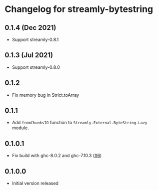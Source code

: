 # Changelog for streamly-bytestring

## 0.1.4 (Dec 2021)

* Support streamly-0.8.1

## 0.1.3 (Jul 2021)

* Support streamly-0.8.0

## 0.1.2

* Fix memory bug in Strict.toArray

## 0.1.1

* Add `fromChunksIO` function to `Streamly.External.ByteString.Lazy` module.

## 0.1.0.1

* Fix build with ghc-8.0.2 and ghc-7.10.3 ([#6](https://github.com/psibi/streamly-bytestring/issues/5))

## 0.1.0.0

* Initial version released
